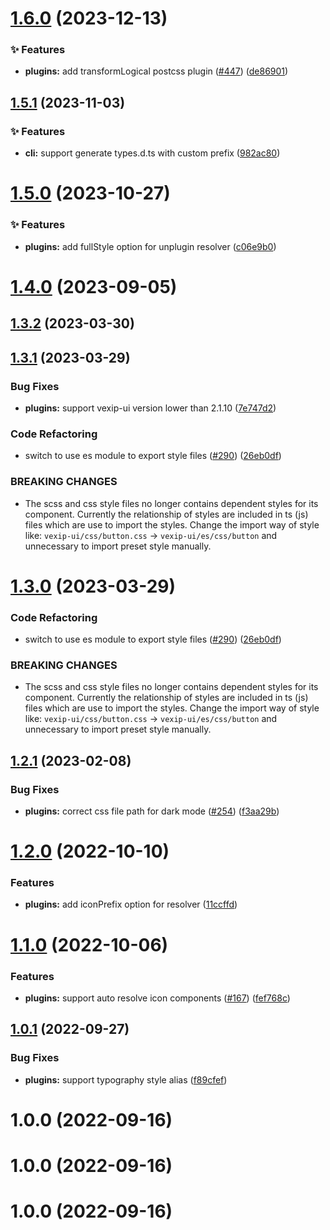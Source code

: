 # [1.6.0](https://github.com/vexip-ui/vexip-ui/compare/plugins@1.5.1...plugins@1.6.0) (2023-12-13)


### ✨ Features

* **plugins:** add transformLogical postcss plugin ([#447](https://github.com/vexip-ui/vexip-ui/issues/447)) ([de86901](https://github.com/vexip-ui/vexip-ui/commit/de869019f9427bedaf017f7b5c6698c3a714d7cf))



## [1.5.1](https://github.com/vexip-ui/vexip-ui/compare/plugins@1.5.0...plugins@1.5.1) (2023-11-03)


### ✨ Features

* **cli:** support generate types.d.ts with custom prefix ([982ac80](https://github.com/vexip-ui/vexip-ui/commit/982ac80767350aca4eadfa413b1186c4fb01a43e))



# [1.5.0](https://github.com/vexip-ui/vexip-ui/compare/plugins@1.4.0...plugins@1.5.0) (2023-10-27)


### ✨ Features

* **plugins:** add fullStyle option for unplugin resolver ([c06e9b0](https://github.com/vexip-ui/vexip-ui/commit/c06e9b0318e29dd408584c5bd78c56d6da91c428))



# [1.4.0](https://github.com/vexip-ui/vexip-ui/compare/plugins@1.3.2...plugins@1.4.0) (2023-09-05)



## [1.3.2](https://github.com/vexip-ui/vexip-ui/compare/plugins@1.3.1...plugins@1.3.2) (2023-03-30)

## [1.3.1](https://github.com/vexip-ui/vexip-ui/compare/plugins@1.2.1...plugins@1.3.1) (2023-03-29)

### Bug Fixes

- **plugins:** support vexip-ui version lower than 2.1.10 ([7e747d2](https://github.com/vexip-ui/vexip-ui/commit/7e747d2882e22aa1acc9b36e082a256675911259))

### Code Refactoring

- switch to use es module to export style files ([#290](https://github.com/vexip-ui/vexip-ui/issues/290)) ([26eb0df](https://github.com/vexip-ui/vexip-ui/commit/26eb0dfbd4a3b862fb4b212aa6d20f3010e74357))

### BREAKING CHANGES

- The scss and css style files no longer contains dependent
  styles for its component. Currently the relationship of styles are included in ts
  (js) files which are use to import the styles. Change the import way of style like:
  `vexip-ui/css/button.css` -> `vexip-ui/es/css/button` and unnecessary to import
  preset style manually.

# [1.3.0](https://github.com/vexip-ui/vexip-ui/compare/plugins@1.2.1...plugins@1.3.0) (2023-03-29)

### Code Refactoring

- switch to use es module to export style files ([#290](https://github.com/vexip-ui/vexip-ui/issues/290)) ([26eb0df](https://github.com/vexip-ui/vexip-ui/commit/26eb0dfbd4a3b862fb4b212aa6d20f3010e74357))

### BREAKING CHANGES

- The scss and css style files no longer contains dependent
  styles for its component. Currently the relationship of styles are included in ts
  (js) files which are use to import the styles. Change the import way of style like:
  `vexip-ui/css/button.css` -> `vexip-ui/es/css/button` and unnecessary to import
  preset style manually.

## [1.2.1](https://github.com/vexip-ui/vexip-ui/compare/plugins@1.2.0...plugins@1.2.1) (2023-02-08)

### Bug Fixes

- **plugins:** correct css file path for dark mode ([#254](https://github.com/vexip-ui/vexip-ui/issues/254)) ([f3aa29b](https://github.com/vexip-ui/vexip-ui/commit/f3aa29b6467fd846c017850e81f588928ac8de8e))

# [1.2.0](https://github.com/vexip-ui/vexip-ui/compare/plugins@1.1.0...plugins@1.2.0) (2022-10-10)

### Features

- **plugins:** add iconPrefix option for resolver ([11ccffd](https://github.com/vexip-ui/vexip-ui/commit/11ccffd91bee0f4491990045b94855bd76db375b))

# [1.1.0](https://github.com/vexip-ui/vexip-ui/compare/plugins@1.0.1...plugins@1.1.0) (2022-10-06)

### Features

- **plugins:** support auto resolve icon components ([#167](https://github.com/vexip-ui/vexip-ui/issues/167)) ([fef768c](https://github.com/vexip-ui/vexip-ui/commit/fef768cd14ccf1245ec3db9e45c3651bc8ca1ca6))

## [1.0.1](https://github.com/vexip-ui/vexip-ui/compare/plugins@1.0.0...plugins@1.0.1) (2022-09-27)

### Bug Fixes

- **plugins:** support typography style alias ([f89cfef](https://github.com/vexip-ui/vexip-ui/commit/f89cfefbe43da61c4fce258e5d55166f89b9b152))

# 1.0.0 (2022-09-16)

# 1.0.0 (2022-09-16)

# 1.0.0 (2022-09-16)
